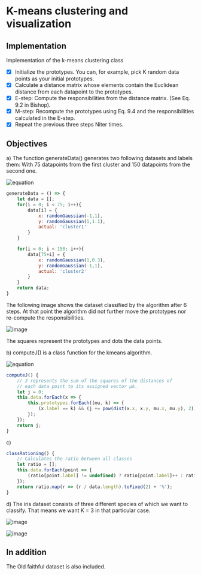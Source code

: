 # K-means clustering and visualization
## Implementation
Implementation of the k-means clustering class

- [x] Initialize the prototypes. You can, for example, pick K random data points as your initial prototypes.
- [x] Calculate a distance matrix whose elements contain the Euclidean distance from each datapoint to the prototypes.
- [x] E-step: Compute the responsibilities from the distance matrix. (See Eq. 9.2 in Bishop).
- [x] M-step: Recompute the prototypes using Eq. 9.4 and the responsibilities calculated in the E-step.
- [x] Repeat the previous three steps Niter times.

## Objectives

a) The function generateData() generates two following datasets and labels them:
With 75 datapoints from the first cluster and 150 datapoints from the second one.

![equation](https://i.gyazo.com/3f12b7c26daaf590bf552f33d3de5324.png)

```javascript
generateData = () => {
	let data = [];
	for(i = 0; i < 75; i++){
	  	data[i] = {
	  		x: randomGaussian(-1,1),
	  		y: randomGaussian(1,1.1),
	  		actual: 'cluster1'
	  	}
  	}

	for(i = 0; i < 150; i++){
		data[75+i] = {
			x: randomGaussian(1,0.3),
			y: randomGaussian(-1,1),
			actual: 'cluster2'
		}
	}
	return data;
}
```

The following image shows the dataset classified by the algorithm after 6 steps. At that point the algorithm did not further move the prototypes nor re-compute the responsibilities.

![image](https://i.gyazo.com/ae6ad362ed306eb4b0b957c058bb7fff.png)

The squares represent the prototypes and dots the data points.

b) computeJ() is a class function for the kmeans algorithm.

![equation](https://i.gyazo.com/cfd466f29dfc07b89a73d6abafc1d12b.png)

```javascript
computeJ() {
	// J represents the sum of the squares of the distances of 
	// each data point to its assigned vector µk.
	let j = 0;
	this.data.forEach(x => {
		this.prototypes.forEach((mu, k) => {
			(x.label == k) && (j += pow(dist(x.x, x.y, mu.x, mu.y), 2));
		});
	});
	return j;
}
```

c) 

```javascript
classRationing() {
	// Calculates the ratio between all classes
	let ratio = [];
	this.data.forEach(point => {
		(ratio[point.label] != undefined) ? ratio[point.label]++ : ratio[point.label] = 0;
	});
	return ratio.map(r => (r / data.length).toFixed(2) + '%');
}
```

d) The iris dataset consists of three different species of which we want to classify. That means we want K = 3 in that particular case.

![image](https://i.gyazo.com/70f975d760ddadb270a2a6c955179c21.png)

![image](https://i.gyazo.com/b614dc861731d216c497c39109b7150a.png)



## In addition
The Old faithful dataset is also included.
